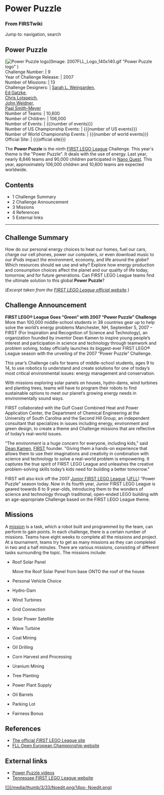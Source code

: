 # Power Puzzle

### From FIRSTwiki

Jump to: navigation, search

Power Puzzle  
---  
[![Power Puzzle logo](/media/f/ff/2007FLL_Logo_140x140.gif)](Image:
2007FLL_Logo_140x140.gif "Power Puzzle logo" )  
Challenge Number: | 9  
Year of Challenge Release: | 2007  
Number of Missions: | 13  
Challenge Designers: | [Sarah L.
Weingarden](/index.php?title=Sarah_L._Weingarden&action=edit "Sarah L.
Weingarden" ),  
[Ed Gatzke](/index.php?title=Ed_Gatzke&action=edit "Ed Gatzke" ),  
[Chris Lotspeich](/index.php?title=Chris_Lotspeich&action=edit "Chris
Lotspeich" ),  
[John Weidner](/index.php?title=John_Weidner&action=edit "John Weidner" ),  
[Paal Smith-Meyer](/index.php?title=Paal_Smith-Meyer&action=edit "Paal Smith-
Meyer" )  
Number of Teams: | 10,600  
Number of Children: | 106,000  
Number of Events: | {{{number of events}}}  
Number of US Championship Events: | {{{number of US events}}}  
Number of World Championship Events: | {{{number of world events}}}  
Official Site: | {{{official site}}}  
  
The **Power Puzzle** is the ninth [FIRST LEGO
League](FIRST_LEGO_League "FIRST LEGO League" ) Challenge. This
year's theme is the "Power Puzzle". It deals with the use of energy. Last
year, nearly 8,846 teams and 90,000 children participated in [Nano
Quest](Nano_Quest "Nano Quest" ). This year, approximately 106,000
children and 10,600 teams are expected worldwide.

## Contents

  * 1 Challenge Summary
  * 2 Challenge Announcement
  * 3 Missions
  * 4 References
  * 5 External links  
---  
  

##  Challenge Summary

How do our personal energy choices to heat our homes, fuel our cars, charge
our cell phones, power our computers, or even download music to our iPods
impact the environment, economy, and life around the globe? Which resources
should we use and why? Explore how energy production and consumption choices
affect the planet and our quality of life today, tomorrow, and for future
generations. Can FIRST LEGO League teams find the ultimate solution to this
global **Power Puzzle**?

(_Excerpt taken from the [FIRST LEGO League official
website](http://www.firstlegoleague.org/default.aspx?pid=70
"http://www.firstlegoleague.org/default.aspx?pid=70" )._)


##  Challenge Announcement

**FIRST LEGO® League Goes “Green” with 2007 “Power Puzzle” Challenge**  
More than 100,000 middle-school students in 38 countries gear up to help solve
the world’s energy problems Manchester, NH, September 5, 2007 – FIRST (For
Inspiration and Recognition of Science and Technology), an organization
founded by inventor Dean Kamen to inspire young people’s interest and
participation in science and technology through teamwork and problem solving,
today officially launches its biggest-ever FIRST LEGO® League season with the
unveiling of the 2007 “Power Puzzle” Challenge.  

This year’s Challenge calls for teams of middle-school students, ages 9 to 14,
to use robotics to understand and create solutions for one of today’s most
critical environmental issues: energy management and conservation.  

With missions exploring solar panels on houses, hydro-dams, wind turbines and
planting trees, teams will have to program their robots to find sustainable
options to meet our planet’s growing energy needs in environmentally sound
ways.  

FIRST collaborated with the Gulf Coast Combined Heat and Power Application
Center, the Department of Chemical Engineering at the University of South
Carolina and the Second Hill Group, an independent consultant that specializes
in issues including energy, environment and green design, to create a theme
and Challenge missions that are reflective of today’s real-world issues.  

“The environment is a huge concern for everyone, including kids,” said [Dean
Kamen](Dean_Kamen "Dean Kamen" ), [FIRST](FIRST "FIRST"
) founder. "Giving them a hands-on experience that allows them to use their
imaginations and creativity in combination with science and technology to
solve a real-world problem is empowering. It captures the true spirit of FIRST
LEGO League and unleashes the creative problem-solving skills today’s kids
need for building a better tomorrow."  

FIRST will also kick off the 2007 [Junior FIRST LEGO
League](Junior_FIRST_LEGO_League "Junior FIRST LEGO League" )
([JFLL](JFLL "JFLL" )) “Power Puzzle” season today. Now in its
fourth year, Junior FIRST LEGO League is geared towards 6 to 9 year-olds,
introducing them to the wonders of science and technology through traditional,
open-ended LEGO building with an age-appropriate Challenge based on the FIRST
LEGO League theme.


##  Missions

A [mission](Mission "Mission" ) is a task, which a robot built and
programmed by the team, can perform to gain points. In each challenge, there
is a certain number of missions. Teams have eight weeks to complete all the
missions and project. At a tournament, teams try to get as many missions as
they can completed in two and a half minutes. There are various missions,
consisting of different tasks surrounding the topic. The missions include:

  * Roof Solar Panel 

    

    Move the Roof Solar Panel from base ONTO the roof of the house 

  * Personal Vehicle Choice 
  * Hydro-Dam 
  * Wind Turbines 
  * Grid Connection 
  * Solar Power Satellite 
  * Wave Turbine 
  * Coal Mining 
  * Oil Drilling 
  * Corn Harvest and Processing 
  * Uranium Mining 
  * Tree Planting 
  * Power Plant Supply 
  * Oil Barrels 
  * Parking Lot 
  * Fairness Bonus 


## References

  * [The official _FIRST_ LEGO League site](http://www.firstlegoleague.org "http://www.firstlegoleague.org" )
  * [FLL Open European Championship website](http://www.flloec.org/ "http://www.flloec.org/" )


##  External links

  * [Power Puzzle videos](http://webstreamer3.doit.wisc.edu/lego/ "http://webstreamer3.doit.wisc.edu/lego/" )
  * [Tennessee FIRST LEGO League website](http://www.tennfll.org/ "http://www.tennfll.org/" )

[![](/media/thumb/3/33/Noedit.png/14px-
Noedit.png)](Image:Noedit.png "" )

